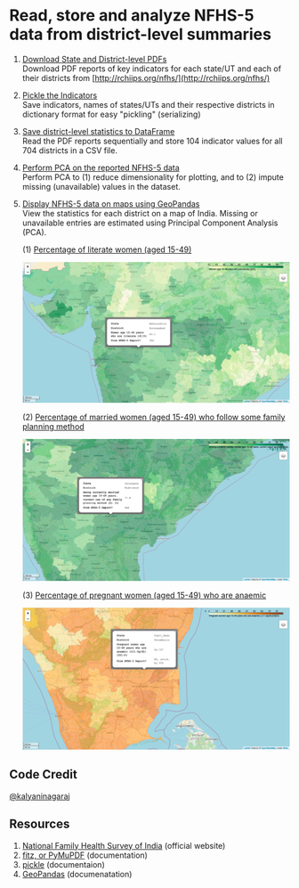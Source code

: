 # Read, store and analyze NFHS-5 data from district-level summaries

1. [Download State and District-level PDFs](https://nbviewer.org/github/kalyaninagaraj/NFHS5/blob/main/DownloadPDFs.ipynb)  
   Download PDF reports of key indicators for each state/UT and each of their districts from [http://rchiips.org/nfhs/](http://rchiips.org/nfhs/)
   
2. [Pickle the Indicators](https://nbviewer.org/github/kalyaninagaraj/NFHS5/blob/main/PickleIndicators.ipynb)  
   Save indicators, names of states/UTs and their respective districts in dictionary format for easy "pickling" (serializing)  
   
3. [Save district-level statistics to DataFrame](https://nbviewer.org/github/kalyaninagaraj/NFHS5/blob/main/WriteToDataFrame.ipynb)  
   Read the PDF reports sequentially and store 104 indicator values for all 704 districts in a CSV file.
   
4. [Perform PCA on the reported NFHS-5 data]()  
   Perform PCA to (1) reduce dimensionality for plotting, and to (2) impute missing (unavailable) values in the dataset. 
   
5. [Display NFHS-5 data on maps using GeoPandas]()  
   View the statistics for each district on a map of India. Missing or unavailable entries are estimated using Principal Component Analysis (PCA).  
   
   (1) [Percentage of literate women (aged 15-49)](https://github.com/kalyaninagaraj/NFHS5/blob/main/MAPS/Q14.html)  
   
   ![Q14](IMAGES/Q14.png)   
   
   (2) [Percentage of married women (aged 15-49) who follow some family planning method](https://github.com/kalyaninagaraj/NFHS5/blob/main/MAPS/Q20.html)  
   
   ![Q20](IMAGES/Q20.png)  
   
   (3) [Percentage of pregnant women (aged 15-49) who are anaemic](https://github.com/kalyaninagaraj/NFHS5/blob/main/MAPS/Q83.html)  
  
   ![Q83](IMAGES/Q83.png)  
   
  
## Code Credit
[@kalyaninagaraj](https://github.com/kalyaninagaraj/)

## Resources
1. [National Family Health Survey of India](http://rchiips.org/nfhs/factsheet_NFHS-5.shtml) (official website)
2. [fitz, or PyMuPDF](https://pymupdf.readthedocs.io/en/latest/intro.html) (documentation)
3. [pickle](https://docs.python.org/3/library/pickle.html) (documentaion)
4. [GeoPandas](https://geopandas.org) (documenatation)
